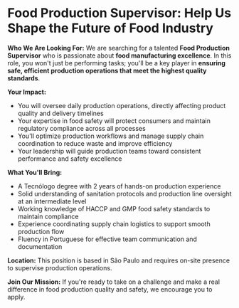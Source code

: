 # Food Production Supervisor: Help Us Shape the Future of Food Industry

**Who We Are Looking For:**
We are searching for a talented **Food Production Supervisor** who is passionate about **food manufacturing excellence**. In this role, you won't just be performing tasks; you'll be a key player in **ensuring safe, efficient production operations that meet the highest quality standards**.

**Your Impact:**
- You will oversee daily production operations, directly affecting product quality and delivery timelines
- Your expertise in food safety will protect consumers and maintain regulatory compliance across all processes
- You'll optimize production workflows and manage supply chain coordination to reduce waste and improve efficiency
- Your leadership will guide production teams toward consistent performance and safety excellence

**What You'll Bring:**
- A Tecnólogo degree with 2 years of hands-on production experience
- Solid understanding of sanitation protocols and production line oversight at an intermediate level
- Working knowledge of HACCP and GMP food safety standards to maintain compliance
- Experience coordinating supply chain logistics to support smooth production flow
- Fluency in Portuguese for effective team communication and documentation

**Location:** This position is based in São Paulo and requires on-site presence to supervise production operations.

**Join Our Mission:**
If you're ready to take on a challenge and make a real difference in food production quality and safety, we encourage you to apply.